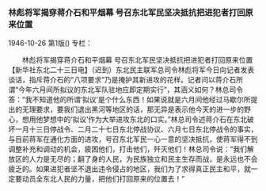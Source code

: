 ### 林彪将军揭穿蒋介石和平烟幕  号召东北军民坚决抵抗把进犯者打回原来位置

1946-10-26
第1版()
专栏：

　　林彪将军揭穿蒋介石和平烟幕
    号召东北军民坚决抵抗把进犯者打回原来位置
    【新华社东北二十三日电】（迟到）东北民主联军总司令林彪将军今日向记者发表谈话，指斥蒋介石的“八项要求”乃是掩护其新进攻的花样。记者问以蒋介石所谓“今年六月间所拟议的东北军队驻地应即定期实行”，其涵义如何？林总司令答：“我不知道他的所谓‘拟议’是个什么东西！如果说就是六月间他经过马歇尔所提出的无理要求，要我们退出黑河等地区的话，那无异是表示他今天的进一步的野心，想用他梦想中的‘拟议’作为大举进攻东北的口实。”林总司令述蒋介石在东北破坏一月十三日停战令、二月二十七日东北停战协议、六月七日东北停战令的事实，与目前蒋军在通化方面的进攻，号召东北军民一心一意的坚决抵抗，使蒋军得不到调整补充和调动的机会，疲困他们，打击他们，歼灭他们！林总司令说：“我们解放区的人力是无尽的；翻了身的人民，为民族独立和民主生存而战，是永远也不会疲乏的。如果进犯者坚不退出违令侵占的地区，我们为了求得真正民主和平，就一定要动员全东北人民的力量，把他们打回原来的位置去！”
